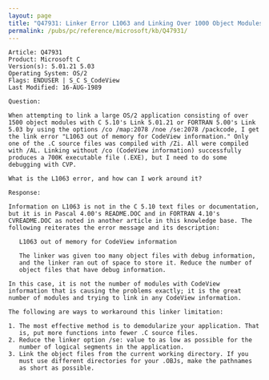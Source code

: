 ```yaml
---
layout: page
title: "Q47931: Linker Error L1063 and Linking Over 1000 Object Modules"
permalink: /pubs/pc/reference/microsoft/kb/Q47931/
---
```


	Article: Q47931
	Product: Microsoft C
	Version(s): 5.01.21 5.03
	Operating System: OS/2
	Flags: ENDUSER | S_C S_CodeView
	Last Modified: 16-AUG-1989
	
	Question:
	
	When attempting to link a large OS/2 application consisting of over
	1500 object modules with C 5.10's Link 5.01.21 or FORTRAN 5.00's Link
	5.03 by using the options /co /map:2078 /noe /se:2078 /packcode, I get
	the link error "L1063 out of memory for CodeView information." Only
	one of the .C source files was compiled with /Zi. All were compiled
	with /AL. Linking without /co (CodeView information) successfully
	produces a 700K executable file (.EXE), but I need to do some
	debugging with CVP.
	
	What is the L1063 error, and how can I work around it?
	
	Response:
	
	Information on L1063 is not in the C 5.10 text files or documentation,
	but it is in Pascal 4.00's README.DOC and in FORTRAN 4.10's
	CVREADME.DOC as noted in another article in this knowledge base. The
	following reiterates the error message and its description:
	
	   L1063 out of memory for CodeView information
	
	   The linker was given too many object files with debug information,
	   and the linker ran out of space to store it. Reduce the number of
	   object files that have debug information.
	
	In this case, it is not the number of modules with CodeView
	information that is causing the problems exactly; it is the great
	number of modules and trying to link in any CodeView information.
	
	The following are ways to workaround this linker limitation:
	
	1. The most effective method is to demodularize your application. That
	   is, put more functions into fewer .C source files.
	2. Reduce the linker option /se: value to as low as possible for the
	   number of logical segments in the application.
	3. Link the object files from the current working directory. If you
	   must use different directories for your .OBJs, make the pathnames
	   as short as possible.
